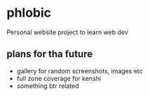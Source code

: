 # phlobic
Personal website project to learn web dev

## plans for tha future
- gallery for random screenshots, images etc
- full zone coverage for kenshi
- something btr related
